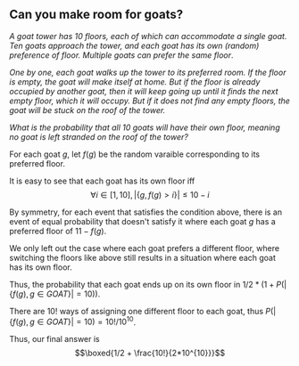 ## Can you make room for goats?

*A goat tower has 10 floors, each of which can accommodate a single goat. Ten goats approach the tower, and each goat has its own (random) preference of floor. Multiple goats can prefer the same floor*.

*One by one, each goat walks up the tower to its preferred room. If the floor is empty, the goat will make itself at home. But if the floor is already occupied by another goat, then it will keep going up until it finds the next empty floor, which it will occupy. But if it does not find any empty floors, the goat will be stuck on the roof of the tower.*

*What is the probability that all 10 goats will have their own floor, meaning no goat is left stranded on the roof of the tower?*

For each goat $g$, let $f(g)$ be the random varaible corresponding to its preferred floor.

It is easy to see that each goat has its own floor iff <br>
$$ \forall i \in [1,10], \lvert\{g, f(g) > i\}\rvert \leq 10 -i$$

By symmetry, for each event that satisfies the condition above, there is an event of equal probability that doesn't satisfy it where each goat $g$ has a preferred floor of  $11 - f(g)$.

We only left out the case where each goat prefers a different floor, where switching the floors like above still results in a situation where each goat has its own floor.

Thus, the probability that each goat ends up on its own floor in $1/2*(1 + P(\lvert\{f(g), g \in GOAT\}\rvert = 10))$.

There are $10!$ ways of assigning one different floor to each goat, thus $P(\lvert\{f(g), g \in GOAT\}\rvert = 10) = 10!/10^{10}$.

Thus, our final answer is $$\boxed{1/2 + \frac{10!}{2*10^{10}}}$$



